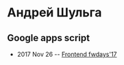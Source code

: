 # Андрей Шульга

## Google apps script
- 2017 Nov 26 -- [Frontend fwdays&#39;17](https://frameworksdays.com/event/frontend-fwdays-17/review/google-apps-script)    
